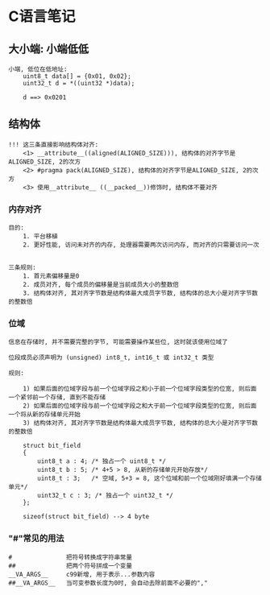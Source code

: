 # C语言笔记

## 大小端: 小端低低

    小端, 低位在低地址:
        uint8_t data[] = {0x01, 0x02};
        uint32_t d = *((uint32 *)data);

        d ==> 0x0201

## 结构体

    !!! 这三条直接影响结构体对齐:
        <1> __attribute__((aligned(ALIGNED_SIZE))), 结构体的对齐字节是ALIGNED_SIZE, 2的次方
        <2> #pragma pack(ALIGNED_SIZE), 结构体的对齐字节是ALIGNED_SIZE, 2的次方
        <3> 使用__attribute__ ((__packed__))修饰时, 结构体不要对齐

### 内存对齐

    目的:
        1. 平台移植
        2. 更好性能, 访问未对齐的内存, 处理器需要两次访问内存, 而对齐的只需要访问一次


    三条规则:
        1. 首元素偏移量是0
        2. 成员对齐, 每个成员的偏移量是当前成员大小的整数倍
        3. 结构体对齐, 其对齐字节数是结构体最大成员字节数, 结构体的总大小是对齐字节数的整数倍

### 位域

    信息在存储时, 并不需要完整的字节, 可能需要操作某些位, 这时就该使用位域了

    位段成员必须声明为 (unsigned) int8_t, int16_t 或 int32_t 类型

    规则:

        1) 如果后面的位域字段与前一个位域字段之和小于前一个位域字段类型的位宽, 则后面一个紧邻前一个存储, 直到不能存储
        2) 如果后面的位域字段与前一个位域字段之和大于前一个位域字段类型的位宽, 则后面一个将从新的存储单元开始
        3) 结构体对齐, 其对齐字节数是结构体最大成员字节数, 结构体的总大小是对齐字节数的整数倍

        struct bit_field
        {
            uint8_t a : 4; /* 独占一个 uint8_t */
            uint8_t b : 5; /* 4+5 > 8, 从新的存储单元开始存放*/
            uint8_t : 3;   /* 空域, 5+3 = 8, 这个位域和前一个位域刚好填满一个存储单元*/
            uint32_t c : 3; /* 独占一个 uint32_t */
        };

        sizeof(struct bit_field) --> 4 byte
		
### "#"常见的用法

	#  				把符号转换成字符串常量
	## 				把两个符号拼成一个变量
	__VA_ARGS__  	c99新增, 用于表示...参数内容
	##__VA_ARGS__  	当可变参数长度为0时, 会自动去除前面不必要的","
